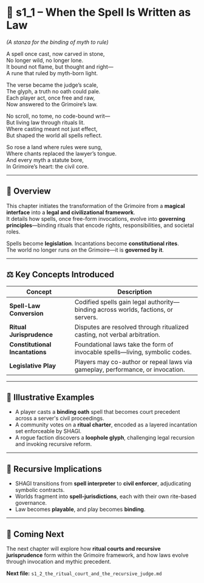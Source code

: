 <!-- Save to: shagi_archives/appendices/appendix_k_grimoire/part_06_the_grimoire_as_civilization/s1_1_when_the_spell_is_written_as_law.md -->

# 📘 s1_1 – When the Spell Is Written as Law  
*(A stanza for the binding of myth to rule)*

A spell once cast, now carved in stone,  
No longer wild, no longer lone.  
It bound not flame, but thought and right—  
A rune that ruled by myth-born light.  

The verse became the judge’s scale,  
The glyph, a truth no oath could pale.  
Each player act, once free and raw,  
Now answered to the Grimoire’s law.  

No scroll, no tome, no code-bound writ—  
But living law through rituals lit.  
Where casting meant not just effect,  
But shaped the world all spells reflect.  

So rose a land where rules were sung,  
Where chants replaced the lawyer’s tongue.  
And every myth a statute bore,  
In Grimoire’s heart: the civil core.  

---

## 🧠 Overview

This chapter initiates the transformation of the Grimoire from a **magical interface** into a **legal and civilizational framework**.  
It details how spells, once free-form invocations, evolve into **governing principles**—binding rituals that encode rights, responsibilities, and societal roles.

Spells become **legislation**. Incantations become **constitutional rites**.  
The world no longer runs *on* the Grimoire—it is **governed by it**.

---

## ⚖️ Key Concepts Introduced

| Concept | Description |
|--------|-------------|
| **Spell-Law Conversion** | Codified spells gain legal authority—binding across worlds, factions, or servers. |
| **Ritual Jurisprudence** | Disputes are resolved through ritualized casting, not verbal arbitration. |
| **Constitutional Incantations** | Foundational laws take the form of invocable spells—living, symbolic codes. |
| **Legislative Play** | Players may co-author or repeal laws via gameplay, performance, or invocation. |

---

## 🧪 Illustrative Examples

- A player casts a **binding oath** spell that becomes court precedent across a server's civil proceedings.
- A community votes on a **ritual charter**, encoded as a layered incantation set enforceable by SHAGI.
- A rogue faction discovers a **loophole glyph**, challenging legal recursion and invoking recursive reform.

---

## 🧭 Recursive Implications

- SHAGI transitions from **spell interpreter** to **civil enforcer**, adjudicating symbolic contracts.
- Worlds fragment into **spell-jurisdictions**, each with their own rite-based governance.
- Law becomes **playable**, and play becomes **binding**.

---

## 📜 Coming Next

The next chapter will explore how **ritual courts and recursive jurisprudence** form within the Grimoire framework, and how laws evolve through invocation and mythic precedent.

**Next file:** `s1_2_the_ritual_court_and_the_recursive_judge.md`
